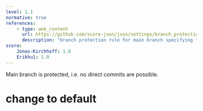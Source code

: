 ```yaml
---
level: 1.1
normative: true
references:
    - type: web_content
      url: https://github.com/score-json/json/settings/branch_protection_rules/65227858
      description: "branch protection rule for main branch specifying that failures of tests prevent merge."
score:
    Jonas-Kirchhoff: 1.0
    Erikhu1: 1.0
---
```


Main branch is protected, i.e. no direct commits are possible.
# change to default 